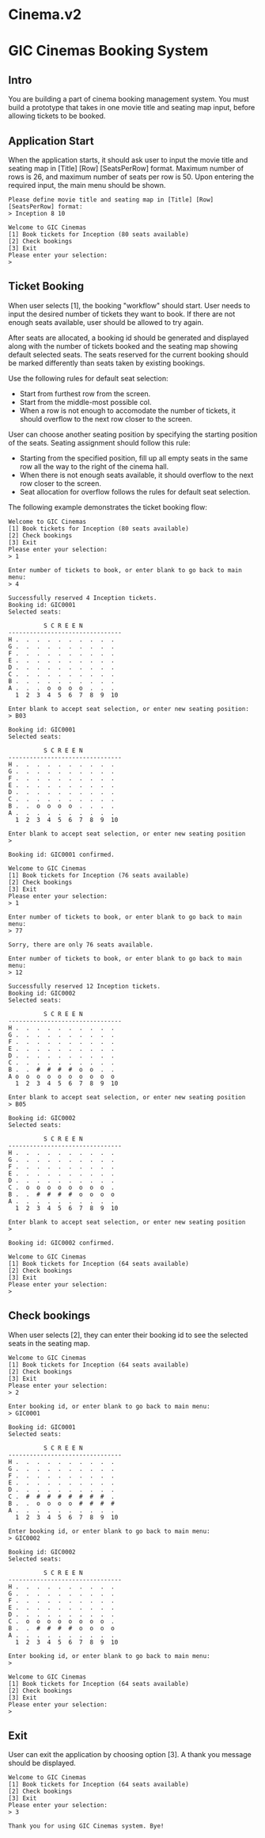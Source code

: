 # Cinema.v2
# GIC Cinemas Booking System

## Intro

You are building a part of cinema booking management system. You must build a prototype that takes in one movie title and seating map input, before allowing tickets to be booked.

## Application Start

When the application starts, it should ask user to input the movie title and seating map in [Title] [Row] [SeatsPerRow] format. Maximum number of rows is 26, and maximum number of seats per row is 50. Upon entering the required input, the main menu should be shown.

```
Please define movie title and seating map in [Title] [Row] [SeatsPerRow] format:
> Inception 8 10

Welcome to GIC Cinemas
[1] Book tickets for Inception (80 seats available)
[2] Check bookings
[3] Exit
Please enter your selection:
>
```

## Ticket Booking

When user selects [1], the booking "workflow" should start. User needs to input the desired number of tickets they want to book. If there are not enough seats available, user should be allowed to try again.

After seats are allocated, a booking id should be generated and displayed along with the number of tickets booked and the seating map showing default selected seats. The seats reserved for the current booking should be marked differently than seats taken by existing bookings.

Use the following rules for default seat selection:

- Start from furthest row from the screen.
- Start from the middle-most possible col.
- When a row is not enough to accomodate the number of tickets, it should overflow to the next row closer to the screen.

User can choose another seating position by specifying the starting position of the seats. Seating assignment should follow this rule:

- Starting from the specified position, fill up all empty seats in the same row all the way to the right of the cinema hall.
- When there is not enough seats available, it should overflow to the next row closer to the screen.
- Seat allocation for overflow follows the rules for default seat selection.

The following example demonstrates the ticket booking flow:

```
Welcome to GIC Cinemas
[1] Book tickets for Inception (80 seats available)
[2] Check bookings
[3] Exit
Please enter your selection:
> 1

Enter number of tickets to book, or enter blank to go back to main menu:
> 4

Successfully reserved 4 Inception tickets.
Booking id: GIC0001
Selected seats:

          S C R E E N
--------------------------------
H .  .  .  .  .  .  .  .  .  .
G .  .  .  .  .  .  .  .  .  .
F .  .  .  .  .  .  .  .  .  .
E .  .  .  .  .  .  .  .  .  .
D .  .  .  .  .  .  .  .  .  .
C .  .  .  .  .  .  .  .  .  .
B .  .  .  .  .  .  .  .  .  .
A .  .  .  o  o  o  o  .  .  .
  1  2  3  4  5  6  7  8  9  10

Enter blank to accept seat selection, or enter new seating position:
> B03

Booking id: GIC0001
Selected seats:

          S C R E E N
--------------------------------
H .  .  .  .  .  .  .  .  .  .
G .  .  .  .  .  .  .  .  .  .
F .  .  .  .  .  .  .  .  .  .
E .  .  .  .  .  .  .  .  .  .
D .  .  .  .  .  .  .  .  .  .
C .  .  .  .  .  .  .  .  .  .
B .  .  o  o  o  o  .  .  .  .
A .  .  .  .  .  .  .  .  .  .
  1  2  3  4  5  6  7  8  9  10

Enter blank to accept seat selection, or enter new seating position
>

Booking id: GIC0001 confirmed.

Welcome to GIC Cinemas
[1] Book tickets for Inception (76 seats available)
[2] Check bookings
[3] Exit
Please enter your selection:
> 1

Enter number of tickets to book, or enter blank to go back to main menu:
> 77

Sorry, there are only 76 seats available.

Enter number of tickets to book, or enter blank to go back to main menu:
> 12

Successfully reserved 12 Inception tickets.
Booking id: GIC0002
Selected seats:

          S C R E E N
--------------------------------
H .  .  .  .  .  .  .  .  .  .
G .  .  .  .  .  .  .  .  .  .
F .  .  .  .  .  .  .  .  .  .
E .  .  .  .  .  .  .  .  .  .
D .  .  .  .  .  .  .  .  .  .
C .  .  .  .  .  .  .  .  .  .
B .  .  #  #  #  #  o  o  .  .
A o  o  o  o  o  o  o  o  o  o
  1  2  3  4  5  6  7  8  9  10

Enter blank to accept seat selection, or enter new seating position
> B05

Booking id: GIC0002
Selected seats:

          S C R E E N
--------------------------------
H .  .  .  .  .  .  .  .  .  .
G .  .  .  .  .  .  .  .  .  .
F .  .  .  .  .  .  .  .  .  .
E .  .  .  .  .  .  .  .  .  .
D .  .  .  .  .  .  .  .  .  .
C .  o  o  o  o  o  o  o  o  .
B .  .  #  #  #  #  o  o  o  o
A .  .  .  .  .  .  .  .  .  .
  1  2  3  4  5  6  7  8  9  10

Enter blank to accept seat selection, or enter new seating position
>

Booking id: GIC0002 confirmed.

Welcome to GIC Cinemas
[1] Book tickets for Inception (64 seats available)
[2] Check bookings
[3] Exit
Please enter your selection:
>

```

## Check bookings

When user selects [2], they can enter their booking id to see the selected seats in the seating map.

```
Welcome to GIC Cinemas
[1] Book tickets for Inception (64 seats available)
[2] Check bookings
[3] Exit
Please enter your selection:
> 2

Enter booking id, or enter blank to go back to main menu:
> GIC0001

Booking id: GIC0001
Selected seats:

          S C R E E N
--------------------------------
H .  .  .  .  .  .  .  .  .  .
G .  .  .  .  .  .  .  .  .  .
F .  .  .  .  .  .  .  .  .  .
E .  .  .  .  .  .  .  .  .  .
D .  .  .  .  .  .  .  .  .  .
C .  #  #  #  #  #  #  #  #  .
B .  .  o  o  o  o  #  #  #  #
A .  .  .  .  .  .  .  .  .  .
  1  2  3  4  5  6  7  8  9  10

Enter booking id, or enter blank to go back to main menu:
> GIC0002

Booking id: GIC0002
Selected seats:

          S C R E E N
--------------------------------
H .  .  .  .  .  .  .  .  .  .
G .  .  .  .  .  .  .  .  .  .
F .  .  .  .  .  .  .  .  .  .
E .  .  .  .  .  .  .  .  .  .
D .  .  .  .  .  .  .  .  .  .
C .  o  o  o  o  o  o  o  o  .
B .  .  #  #  #  #  o  o  o  o
A .  .  .  .  .  .  .  .  .  .
  1  2  3  4  5  6  7  8  9  10

Enter booking id, or enter blank to go back to main menu:
>

Welcome to GIC Cinemas
[1] Book tickets for Inception (64 seats available)
[2] Check bookings
[3] Exit
Please enter your selection:
>

```

## Exit

User can exit the application by choosing option [3]. A thank you message should be displayed.

```
Welcome to GIC Cinemas
[1] Book tickets for Inception (64 seats available)
[2] Check bookings
[3] Exit
Please enter your selection:
> 3

Thank you for using GIC Cinemas system. Bye!
```
